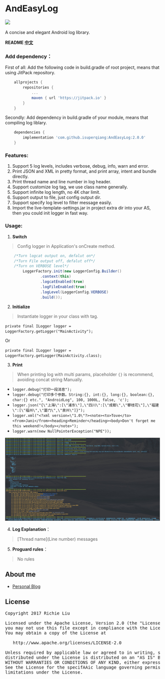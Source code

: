 # AndEasyLog

[![](https://jitpack.io/v/isuperqiang/AndEasyLog.svg)](https://jitpack.io/#isuperqiang/AndEasyLog)

A concise and elegant Android log library.

**README [中文](README.md)**

### Add dependency：

First of all: Add the following code in build.gradle of root project, means that using JitPack repository.

```groovy
    allprojects {
        repositories {
            ...
            maven { url 'https://jitpack.io' }
        }
    }
```

Secondly: Add dependency in build.gradle of your module, means that compiling log liblary.

```groovy
    dependencies {
        implementation 'com.github.isuperqiang:AndEasyLog:2.0.0'
    }
```

### Features:
1. Support 5 log levels, includes verbose, debug, info, warn and error.
2. Print JSON and XML in pretty format, and print array, intent and bundle directly.
3. Print thread name and line number in log header.
4. Support customize log tag, we use class name generally.
5. Support infinite log length, no 4K char limit.
6. Support output to file, just config output dir.
7. Support specify log level to filter message easily.
8. Import the live-template-settings.jar in project extra dir into your AS, then you could init logger in fast way.

### Usage:
1. **Switch**

> Config logger in Application's onCreate method.

```java
    /*Turn logcat output on, defalut on*/
    /*Turn File output off, defalut off*/
    /*Turn on VERBOSE level*/
        LoggerFactory.init(new LoggerConfig.Builder()
                .context(this)
                .logcatEnabled(true)
                .logFileEnabled(true)
                .logLevel(LoggerConfig.VERBOSE)
                .build());
```
2. **Initialize**

> Instantiate logger in your class with tag.

`private final ILogger logger = LoggerFactory.getLogger("MainActivity");`

Or

`private final ILogger logger = LoggerFactory.getLogger(MainActivity.class);`

3. **Print**

> When printing log with multi params, placeholder `{}` is recommend, avoiding concat string Manually.

* `logger.debug("打印一段消息");`
* `logger.debug("打印多个参数。String:{}, int:{}, long:{}, boolean:{}, char:{} etc.", "AndroidLog", 100, 1000L, false, 'c');`
* `logger.json("{\"上海\":[\"浦东\"],\"四川\":[\"成都\",\"攀枝花\"],\"福建\":[\"福州\",\"厦门\",\"泉州\"]}");`
* `logger.xml("<?xml version=\"1.0\"?><note><to>Tove</to><from>Jani</from><heading>Reminder</heading><body>Don't forget me this weekend!</body></note>");`
* `logger.warn(new NullPointerException("NPE"));`

<img src='extra/logcat_snapshot.jpg'/>

4. **Log Explanation**：

>  \[Thread name\](Line number) messages

5. **Proguard rules**：

>  No rules

## About me
* [Personal Blog](https://isuperqiang.cn)

## License
<pre>
Copyright 2017 Richie Liu

Licensed under the Apache License, Version 2.0 (the "License");
you may not use this file except in compliance with the License.
You may obtain a copy of the License at

   http://www.apache.org/licenses/LICENSE-2.0

Unless required by applicable law or agreed to in writing, software
distributed under the License is distributed on an "AS IS" BASIS,
WITHOUT WARRANTIES OR CONDITIONS OF ANY KIND, either express or implied.
See the License for the specifAAic language governing permissions and
limitations under the License.
</pre>
